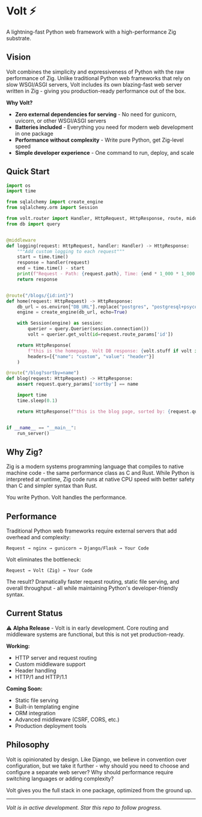 # Volt ⚡

A lightning-fast Python web framework with a high-performance Zig substrate.

## Vision

Volt combines the simplicity and expressiveness of Python with the raw performance of Zig. Unlike traditional Python web frameworks that rely on slow WSGI/ASGI servers, Volt includes its own blazing-fast web server written in Zig - giving you production-ready performance out of the box.

**Why Volt?**
- **Zero external dependencies for serving** - No need for gunicorn, uvicorn, or other WSGI/ASGI servers
- **Batteries included** - Everything you need for modern web development in one package
- **Performance without complexity** - Write pure Python, get Zig-level speed
- **Simple developer experience** - One command to run, deploy, and scale

## Quick Start

```python
import os
import time

from sqlalchemy import create_engine
from sqlalchemy.orm import Session

from volt.router import Handler, HttpRequest, HttpResponse, route, middleware, run_server
from db import query


@middleware
def logging(request: HttpRequest, handler: Handler) -> HttpResponse:
    """Add custom logging to each request"""
    start = time.time()
    response = handler(request)
    end = time.time() - start
    print(f"Request - Path: {request.path}, Time: {end * 1_000 * 1_000 }μs")
    return response


@route("/blogs/{id:int}")
def home(request: HttpRequest) -> HttpResponse:
    db_url = os.environ["DB_URL"].replace("postgres", "postgresql+psycopg")
    engine = create_engine(db_url, echo=True)

    with Session(engine) as session:
        querier = query.Querier(session.connection())
        volt = querier.get_volt(id=request.route_params['id'])

    return HttpResponse(
        f"this is the homepage. Volt DB response: {volt.stuff if volt is not None else 'None'}",
        headers=[{"name": "custom", "value": "header"}]
    )

@route("/blog?sortby=name")
def blog(request: HttpRequest) -> HttpResponse:
    assert request.query_params['sortby'] == name

    import time
    time.sleep(0.1)

    return HttpResponse(f"this is the blog page, sorted by: {request.query_params['sortby']}")


if __name__ == "__main__":
    run_server()
```

## Why Zig?

Zig is a modern systems programming language that compiles to native machine code - the same performance class as C and Rust. While Python is interpreted at runtime, Zig code runs at native CPU speed with better safety than C and simpler syntax than Rust.

You write Python. Volt handles the performance.

## Performance

Traditional Python web frameworks require external servers that add overhead and complexity:
```
Request → nginx → gunicorn → Django/Flask → Your Code
```

Volt eliminates the bottleneck:
```
Request → Volt (Zig) → Your Code
```

The result? Dramatically faster request routing, static file serving, and overall throughput - all while maintaining Python's developer-friendly syntax.

## Current Status

⚠️ **Alpha Release** - Volt is in early development. Core routing and middleware systems are functional, but this is not yet production-ready.

**Working:**
- HTTP server and request routing
- Custom middleware support
- Header handling
- HTTP/1 and HTTP/1.1

**Coming Soon:**
- Static file serving
- Built-in templating engine
- ORM integration
- Advanced middleware (CSRF, CORS, etc.)
- Production deployment tools

## Philosophy

Volt is opinionated by design. Like Django, we believe in convention over configuration, but we take it further - why should you need to choose and configure a separate web server? Why should performance require switching languages or adding complexity?

Volt gives you the full stack in one package, optimized from the ground up.

---

*Volt is in active development. Star this repo to follow progress.*
